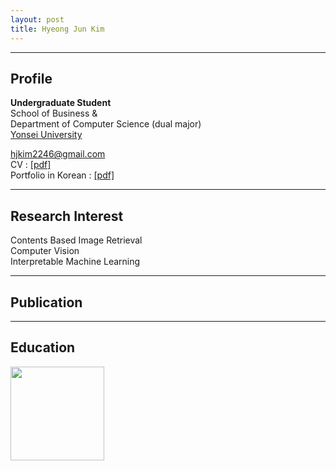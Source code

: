 ```yaml
---
layout: post
title: Hyeong Jun Kim
---
```

---
Profile  
---
**Undergraduate Student**  
School of Business &  
Department of Computer Science (dual major)  
[Yonsei University](http://www.yonsei.ac.kr/en_sc/)

hjkim2246@gmail.com  
CV : [[pdf]](http://218.237.184.111/)  
Portfolio in Korean : [[pdf]](http://218.237.184.111/hyeongjun/HyeongJun_portfolio.pdf)  

---
Research Interest
---

Contents Based Image Retrieval  
Computer Vision  
Interpretable Machine Learning  

---
Publication
---
---
Education
---
<img src="https://yeomko22.github.io/images/yonsei.png" width="150" height="150" style="float:left;"/>